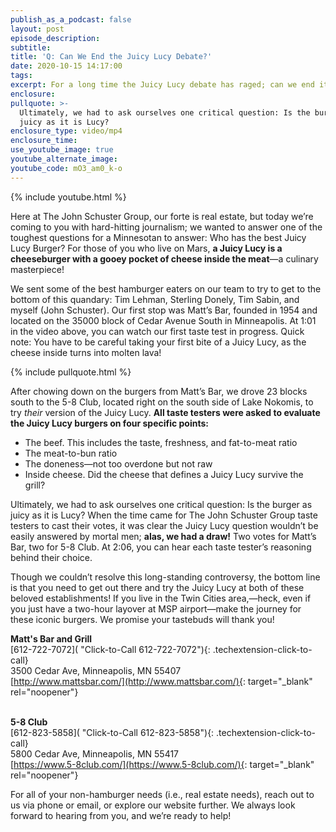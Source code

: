 ```yaml
---
publish_as_a_podcast: false
layout: post
episode_description:
subtitle:
title: 'Q: Can We End the Juicy Lucy Debate?'
date: 2020-10-15 14:17:00
tags:
excerpt: For a long time the Juicy Lucy debate has raged; can we end it?
enclosure:
pullquote: >-
  Ultimately, we had to ask ourselves one critical question: Is the burger as
  juicy as it is Lucy?
enclosure_type: video/mp4
enclosure_time:
use_youtube_image: true
youtube_alternate_image:
youtube_code: mO3_am0_k-o
---
```


{% include youtube.html %}

Here at The John Schuster Group, our forte is real estate, but today we’re coming to you with hard-hitting journalism; we wanted to answer one of the toughest questions for a Minnesotan to answer: Who has the best Juicy Lucy Burger? For those of you who live on Mars, **a Juicy Lucy is a cheeseburger with a gooey pocket of cheese inside the meat**—a culinary masterpiece\!&nbsp;

We sent some of the best hamburger eaters on our team to try to get to the bottom of this quandary: Tim Lehman, Sterling Donely, Tim Sabin, and myself (John Schuster). Our first stop was Matt’s Bar, founded in 1954 and located on the 35000 block of Cedar Avenue South in Minneapolis. At 1:01 in the video above, you can watch our first taste test in progress. Quick note: You have to be careful taking your first bite of a Juicy Lucy, as the cheese inside turns into molten lava\!

{% include pullquote.html %}

After chowing down on the burgers from Matt’s Bar, we drove 23 blocks south to the 5-8 Club, located right on the south side of Lake Nokomis, to try *their* version of the Juicy Lucy. **All taste testers were asked to evaluate the Juicy Lucy burgers on four specific points:&nbsp;**

* The beef. This includes the taste, freshness, and fat-to-meat ratio&nbsp;
* The meat-to-bun ratio&nbsp;
* The doneness—not too overdone but not raw
* Inside cheese. Did the cheese that defines a Juicy Lucy survive the grill?&nbsp;

Ultimately, we had to ask ourselves one critical question: Is the burger as juicy as it is Lucy? When the time came for The John Schuster Group taste testers to cast their votes, it was clear the Juicy Lucy question wouldn’t be easily answered by mortal men; **alas, we had a draw\!** Two votes for Matt’s Bar, two for 5-8 Club. At 2:06, you can hear each taste tester’s reasoning behind their choice.&nbsp;

Though we couldn’t resolve this long-standing controversy, the bottom line is that you need to get out there and try the Juicy Lucy at both of these beloved establishments\! If you live in the Twin Cities area,—heck, even if you just have a two-hour layover at MSP airport—make the journey for these iconic burgers. We promise your tastebuds will thank you\!&nbsp;

**Matt's Bar and Grill**<br>[612-722-7072]( "Click-to-Call 612-722-7072"){: .techextension-click-to-call}<br>3500 Cedar Ave, Minneapolis, MN 55407<br>[http://www.mattsbar.com/](http://www.mattsbar.com/){: target="_blank" rel="noopener"}

<br>**5-8 Club**<br>[612-823-5858]( "Click-to-Call 612-823-5858"){: .techextension-click-to-call}<br>5800 Cedar Ave, Minneapolis, MN 55417<br>[https://www.5-8club.com/](https://www.5-8club.com/){: target="_blank" rel="noopener"}

For all of your non-hamburger needs (i.e., real estate needs), reach out to us via phone or email, or explore our website further. We always look forward to hearing from you, and we’re ready to help\!&nbsp;